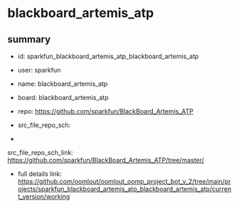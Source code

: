 # blackboard_artemis_atp
 
## summary 
* id: sparkfun_blackboard_artemis_atp_blackboard_artemis_atp
* user: sparkfun
* name: blackboard_artemis_atp
* board: blackboard_artemis_atp
* repo: https://github.com/sparkfun/BlackBoard_Artemis_ATP



* src_file_repo_sch: 
*
 src_file_repo_sch_link: https://github.com/sparkfun/BlackBoard_Artemis_ATP/tree/master/
* full details link: https://github.com/oomlout/oomlout_oomp_project_bot_v_2/tree/main/projects/sparkfun_blackboard_artemis_atp_blackboard_artemis_atp/current_version/working  






